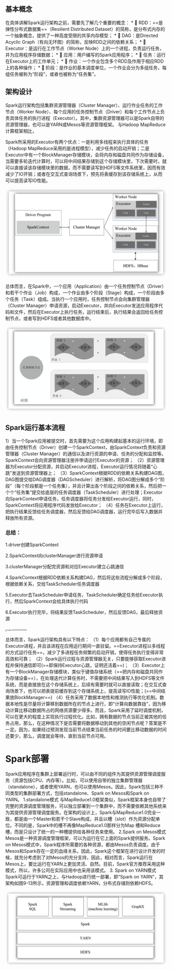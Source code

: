 ## 基本概念

在具体讲解Spark运行架构之前，需要先了解几个重要的概念：
\*  RDD：==是弹性分布式数据集==（Resilient Distributed Dataset）的简称，是分布式内存的一个抽象概念，提供了一种高度受限的共享内存模型；
\*  DAG：是Directed Acyclic Graph（有向无环图）的简称，反映RDD之间的依赖关系；
\*  Executor：是运行在工作节点（Worker Node）上的一个进程，负责运行任务，并为应用程序存储数据；
\*  应用：用户编写的Spark应用程序；
\*  任务：运行在Executor上的工作单元；
\*  作业：一个作业包含多个RDD及作用于相应RDD上的各种操作；
\*  阶段：是作业的基本调度单位，一个作业会分为多组任务，每组任务被称为“阶段”，或者也被称为“任务集”。



## 架构设计

Spark运行架构包括集群资源管理器（Cluster Manager）、运行作业任务的工作节点（Worker Node）、每个应用的任务控制节点（Driver）和每个工作节点上负责具体任务的执行进程（Executor）。其中，集群资源管理器可以是Spark自带的资源管理器，也可以是YARN或Mesos等资源管理框架。
与Hadoop MapReduce计算框架相比，

Spark所采用的Executor有两个优点：一是利用多线程来执行具体的任务（Hadoop MapReduce采用的是进程模型），减少任务的启动开销；二是Executor中有一个BlockManager存储模块，会将内存和磁盘共同作为存储设备，当需要多轮迭代计算时，可以将中间结果存储到这个存储模块里，下次需要时，就可以直接读该存储模块里的数据，而不需要读写到HDFS等文件系统里，因而有效减少了IO开销；或者在交互式查询场景下，预先将表缓存到该存储系统上，从而可以提高读写IO性能。

![image-20220420103727661](../图片/image-20220420103727661.png)

总体而言，在Spark中，一个应用（Application）由一个任务控制节点（Driver）和若干个作业（Job）构成，一个作业由多个阶段（Stage）构成，一个阶段由多个任务（Task）组成。当执行一个应用时，任务控制节点会向集群管理器（Cluster Manager）申请资源，启动Executor，并向Executor发送应用程序代码和文件，然后在Executor上执行任务，运行结束后，执行结果会返回给任务控制节点，或者写到HDFS或者其他数据库中。

![image-20220420103826621](../图片/image-20220420103826621.png)

## Spark运行基本流程

1）当一个Spark应用被提交时，首先需要为这个应用构建起基本的运行环境，即由任务控制节点（Driver）创建一个SparkContext，由SparkContext负责和资源管理器（Cluster Manager）的通信以及进行资源的申请、任务的分配和监控等。SparkContext会向资源管理器注册并申请运行Executor的资源；
（2）资源管理器为Executor分配资源，并启动Executor进程，Executor运行情况将随着“心跳”发送到资源管理器上；
（3）SparkContext根据RDD的依赖关系构建DAG图，DAG图提交给DAG调度器（DAGScheduler）进行解析，将DAG图分解成多个“阶段”（每个阶段都是一个任务集），并且计算出各个阶段之间的依赖关系，然后把一个个“任务集”提交给底层的任务调度器（TaskScheduler）进行处理；Executor向SparkContext申请任务，任务调度器将任务分发给Executor运行，同时，SparkContext将应用程序代码发放给Executor；
（4）任务在Executor上运行，把执行结果反馈给任务调度器，然后反馈给DAG调度器，运行完毕后写入数据并释放所有资源。

### 总结：

1.driver创建SparkContext

2.SparkContext向clusterManager进行资源申请

3.clusterManager分配完资源和对应Executor建立心跳通信

4.SparkContext根据RDD依赖关系构建DAG，然后将这些流程分解成多个阶段，根据依赖关系，交给TaskScheduler任务调度器

5.Executor去TaskScheduler申请任务，TaskScheduler确定任务给Executor执行，然后SparkContext会给具体执行代码

6.Executor执行完毕，将结果反馈TaskScheduler，然后反馈DAG，最后释放资源

<img src="../../Library/Application Support/typora-user-images/image-20220420104304551.png" alt="image-20220420104304551" style="zoom:33%;" />

总体而言，Spark运行架构具有以下特点：
（1）每个应用都有自己专属的Executor进程，并且该进程在应用运行期间一直驻留。==Executor进程以多线程的方式运行任务==，减少了多进程任务频繁的启动开销，使得任务执行变得非常高效和可靠；
（2）Spark运行过程与资源管理器无关，只要能够获取Executor进程并保持通信即可(==即保持Executor心跳，证明还活着==)；
（3）Executor上有一个BlockManager存储模块，类似于键值存储系统（==把内存和磁盘共同作为存储设备==），在处理迭代计算任务时，不需要把中间结果写入到HDFS等文件系统，而是直接放在这个存储系统上，后续有需要时就可以直接读取；在交互式查询场景下，也可以把表提前缓存到这个存储系统上，提高读写IO性能；(==中间结果放BlockManager==)
（4）任务采用了数据本地性和推测执行等优化机制。数据本地性是尽量将计算移到数据所在的节点上进行，即“计算向数据靠拢”，因为移动计算比移动数据所占的网络资源要少得多。而且，Spark采用了延时调度机制，可以在更大的程度上实现执行过程优化。比如，拥有数据的节点当前正被其他的任务占用，那么，在这种情况下是否需要将数据移动到其他的空闲节点呢？答案是不一定。因为，如果经过预测发现当前节点结束当前任务的时间要比移动数据的时间还要少，那么，调度就会等待，直到当前节点可用。

# Spark部署

Spark应用程序在集群上部署运行时，可以由不同的组件为其提供资源管理调度服务（资源包括CPU、内存等）。比如，可以使用自带的独立集群管理器（standalone），或者使用YARN，也可以使用Mesos。因此，Spark包括三种不同类型的集群部署方式，包括standalone、Spark on Mesos和Spark on YARN。
1.standalone模式
与MapReduce1.0框架类似，Spark框架本身也自带了完整的资源调度管理服务，可以独立部署到一个集群中，而不需要依赖其他系统来为其提供资源管理调度服务。在架构的设计上，Spark与MapReduce1.0完全一致，都是由一个Master和若干个Slave构成，并且以槽（slot）作为资源分配单位。不同的是，Spark中的槽不再像MapReduce1.0那样分为Map 槽和Reduce槽，而是只设计了统一的一种槽提供给各种任务来使用。
2.Spark on Mesos模式
Mesos是一种资源调度管理框架，可以为运行在它上面的Spark提供服务。Spark on Mesos模式中，Spark程序所需要的各种资源，都由Mesos负责调度。由于Mesos和Spark存在一定的血缘关系，因此，Spark这个框架在进行设计开发的时候，就充分考虑到了对Mesos的充分支持，因此，相对而言，Spark运行在Mesos上，要比运行在YARN上更加灵活、自然。目前，Spark官方推荐采用这种模式，所以，许多公司在实际应用中也采用该模式。
3. Spark on YARN模式
Spark可运行于YARN之上，与Hadoop进行统一部署，即“Spark on YARN”，其架构如图9-13所示，资源管理和调度依赖YARN，分布式存储则依赖HDFS。

![image-20220420201925945](../图片/image-20220420201925945.png)